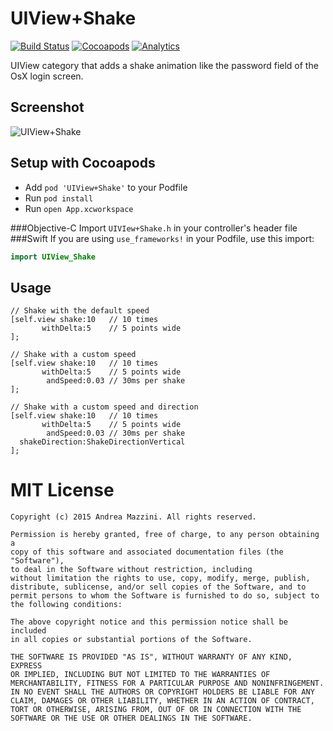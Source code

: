 UIView+Shake
=============

[![Build Status](https://travis-ci.org/andreamazz/UIView-Shake.png)](https://travis-ci.org/andreamazz/UITextField-Shake)
[![Cocoapods](https://cocoapod-badges.herokuapp.com/v/UIView+Shake/badge.png)](http://cocoapods.org/?q=summary%3Auiview%20name%3Ashake%2A)
[![Analytics](https://ga-beacon.appspot.com/UA-42282237-8/UIView-Shake/README)](https://github.com/igrigorik/ga-beacon)

UIView category that adds a shake animation like the password field of the OsX login screen.

Screenshot
--------------------
![UIView+Shake](https://raw.githubusercontent.com/andreamazz/UIView-Shake/master/assets/screenshot.gif)

Setup with Cocoapods
--------------------
* Add ```pod 'UIView+Shake'``` to your Podfile
* Run ```pod install```
* Run ```open App.xcworkspace```

###Objective-C
Import ```UIVIew+Shake.h``` in your controller's header file
###Swift
If you are using `use_frameworks!` in your Podfile, use this import:
```swift
import UIView_Shake
```
Usage
--------------------
```objc
// Shake with the default speed
[self.view shake:10   // 10 times
       withDelta:5    // 5 points wide
];

// Shake with a custom speed
[self.view shake:10   // 10 times
       withDelta:5    // 5 points wide
        andSpeed:0.03 // 30ms per shake
];

// Shake with a custom speed and direction
[self.view shake:10   // 10 times
       withDelta:5    // 5 points wide
        andSpeed:0.03 // 30ms per shake
  shakeDirection:ShakeDirectionVertical
];
```

MIT License
==================
	Copyright (c) 2015 Andrea Mazzini. All rights reserved.

	Permission is hereby granted, free of charge, to any person obtaining a
	copy of this software and associated documentation files (the "Software"),
	to deal in the Software without restriction, including
	without limitation the rights to use, copy, modify, merge, publish,
	distribute, sublicense, and/or sell copies of the Software, and to
	permit persons to whom the Software is furnished to do so, subject to
	the following conditions:

	The above copyright notice and this permission notice shall be included
	in all copies or substantial portions of the Software.

	THE SOFTWARE IS PROVIDED "AS IS", WITHOUT WARRANTY OF ANY KIND, EXPRESS
	OR IMPLIED, INCLUDING BUT NOT LIMITED TO THE WARRANTIES OF
	MERCHANTABILITY, FITNESS FOR A PARTICULAR PURPOSE AND NONINFRINGEMENT.
	IN NO EVENT SHALL THE AUTHORS OR COPYRIGHT HOLDERS BE LIABLE FOR ANY
	CLAIM, DAMAGES OR OTHER LIABILITY, WHETHER IN AN ACTION OF CONTRACT,
	TORT OR OTHERWISE, ARISING FROM, OUT OF OR IN CONNECTION WITH THE
	SOFTWARE OR THE USE OR OTHER DEALINGS IN THE SOFTWARE.
